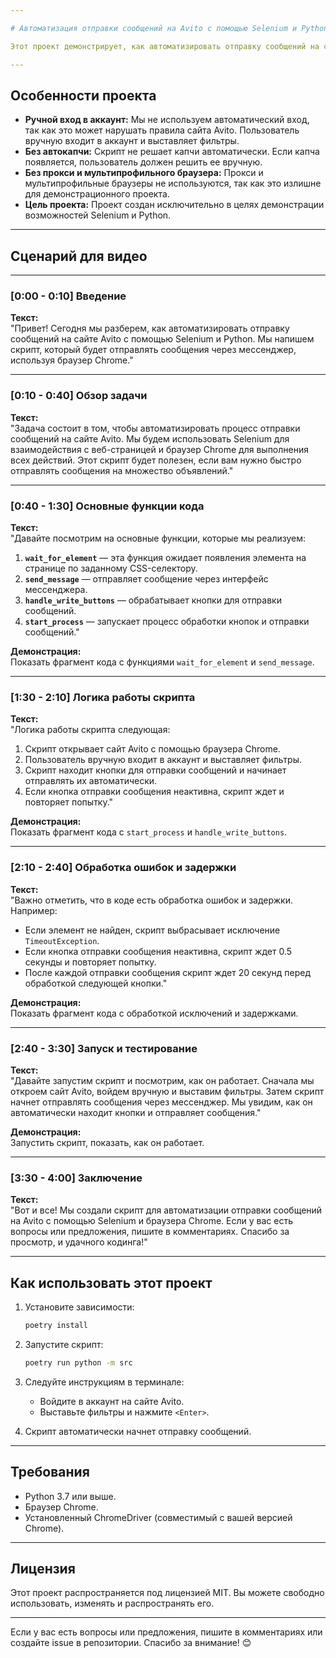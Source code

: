 ```yaml
---

# Автоматизация отправки сообщений на Avito с помощью Selenium и Python

Этот проект демонстрирует, как автоматизировать отправку сообщений на сайте Avito с использованием Selenium и браузера Chrome. Скрипт позволяет находить кнопки для отправки сообщений, отправлять их автоматически и обрабатывать ошибки.

---
```


## **Особенности проекта**

- **Ручной вход в аккаунт:** Мы не используем автоматический вход, так как это может нарушать правила сайта Avito. Пользователь вручную входит в аккаунт и выставляет фильтры.
- **Без автокапчи:** Скрипт не решает капчи автоматически. Если капча появляется, пользователь должен решить ее вручную.
- **Без прокси и мультипрофильного браузера:** Прокси и мультипрофильные браузеры не используются, так как это излишне для демонстрационного проекта.
- **Цель проекта:** Проект создан исключительно в целях демонстрации возможностей Selenium и Python.

---

## **Сценарий для видео**

---

### **[0:00 - 0:10] Введение**
**Текст:**  
"Привет! Сегодня мы разберем, как автоматизировать отправку сообщений на сайте Avito с помощью Selenium и Python. Мы напишем скрипт, который будет отправлять сообщения через мессенджер, используя браузер Chrome."

---

### **[0:10 - 0:40] Обзор задачи**
**Текст:**  
"Задача состоит в том, чтобы автоматизировать процесс отправки сообщений на сайте Avito. Мы будем использовать Selenium для взаимодействия с веб-страницей и браузер Chrome для выполнения всех действий. Этот скрипт будет полезен, если вам нужно быстро отправлять сообщения на множество объявлений."

---

### **[0:40 - 1:30] Основные функции кода**
**Текст:**  
"Давайте посмотрим на основные функции, которые мы реализуем:  
1. **`wait_for_element`** — эта функция ожидает появления элемента на странице по заданному CSS-селектору.  
2. **`send_message`** — отправляет сообщение через интерфейс мессенджера.  
3. **`handle_write_buttons`** — обрабатывает кнопки для отправки сообщений.  
4. **`start_process`** — запускает процесс обработки кнопок и отправки сообщений."

**Демонстрация:**  
Показать фрагмент кода с функциями `wait_for_element` и `send_message`.

---

### **[1:30 - 2:10] Логика работы скрипта**
**Текст:**  
"Логика работы скрипта следующая:  
1. Скрипт открывает сайт Avito с помощью браузера Chrome.  
2. Пользователь вручную входит в аккаунт и выставляет фильтры.  
3. Скрипт находит кнопки для отправки сообщений и начинает отправлять их автоматически.  
4. Если кнопка отправки сообщения неактивна, скрипт ждет и повторяет попытку."

**Демонстрация:**  
Показать фрагмент кода с `start_process` и `handle_write_buttons`.

---

### **[2:10 - 2:40] Обработка ошибок и задержки**
**Текст:**  
"Важно отметить, что в коде есть обработка ошибок и задержки. Например:  
- Если элемент не найден, скрипт выбрасывает исключение `TimeoutException`.  
- Если кнопка отправки сообщения неактивна, скрипт ждет 0.5 секунды и повторяет попытку.  
- После каждой отправки сообщения скрипт ждет 20 секунд перед обработкой следующей кнопки."

**Демонстрация:**  
Показать фрагмент кода с обработкой исключений и задержками.

---

### **[2:40 - 3:30] Запуск и тестирование**
**Текст:**  
"Давайте запустим скрипт и посмотрим, как он работает. Сначала мы откроем сайт Avito, войдем вручную и выставим фильтры. Затем скрипт начнет отправлять сообщения через мессенджер. Мы увидим, как он автоматически находит кнопки и отправляет сообщения."

**Демонстрация:**  
Запустить скрипт, показать, как он работает.

---

### **[3:30 - 4:00] Заключение**
**Текст:**  
"Вот и все! Мы создали скрипт для автоматизации отправки сообщений на Avito с помощью Selenium и браузера Chrome. Если у вас есть вопросы или предложения, пишите в комментариях. Спасибо за просмотр, и удачного кодинга!"

---

## **Как использовать этот проект**

1. Установите зависимости:
   ```bash
   poetry install
   ```

2. Запустите скрипт:
   ```bash
   poetry run python -m src
   ```

3. Следуйте инструкциям в терминале:
   - Войдите в аккаунт на сайте Avito.
   - Выставьте фильтры и нажмите `<Enter>`.

4. Скрипт автоматически начнет отправку сообщений.

---

## **Требования**

- Python 3.7 или выше.
- Браузер Chrome.
- Установленный ChromeDriver (совместимый с вашей версией Chrome).

---

## **Лицензия**

Этот проект распространяется под лицензией MIT. Вы можете свободно использовать, изменять и распространять его.

---

Если у вас есть вопросы или предложения, пишите в комментариях или создайте issue в репозитории. Спасибо за внимание! 😊
